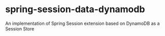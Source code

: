 # spring-session-data-dynamodb
An implementation of Spring Session extension based on DynamoDB as a Session Store
